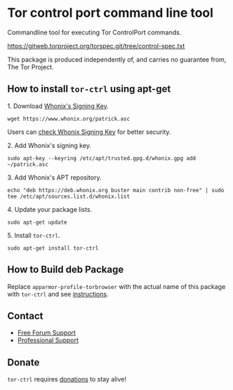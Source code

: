 # Tor control port command line tool #

Commandline tool for executing Tor ControlPort commands.

https://gitweb.torproject.org/torspec.git/tree/control-spec.txt

This package is produced independently of, and carries no guarantee from,
The Tor Project.
## How to install `tor-ctrl` using apt-get ##

1\. Download [Whonix's Signing Key]().

```
wget https://www.whonix.org/patrick.asc
```

Users can [check Whonix Signing Key](https://www.whonix.org/wiki/Whonix_Signing_Key) for better security.

2\. Add Whonix's signing key.

```
sudo apt-key --keyring /etc/apt/trusted.gpg.d/whonix.gpg add ~/patrick.asc
```

3\. Add Whonix's APT repository.

```
echo "deb https://deb.whonix.org buster main contrib non-free" | sudo tee /etc/apt/sources.list.d/whonix.list
```

4\. Update your package lists.

```
sudo apt-get update
```

5\. Install `tor-ctrl`.

```
sudo apt-get install tor-ctrl
```

## How to Build deb Package ##

Replace `apparmor-profile-torbrowser` with the actual name of this package with `tor-ctrl` and see [instructions](https://www.whonix.org/wiki/Dev/Build_Documentation/apparmor-profile-torbrowser).

## Contact ##

* [Free Forum Support](https://forums.whonix.org)
* [Professional Support](https://www.whonix.org/wiki/Professional_Support)

## Donate ##

`tor-ctrl` requires [donations](https://www.whonix.org/wiki/Donate) to stay alive!

